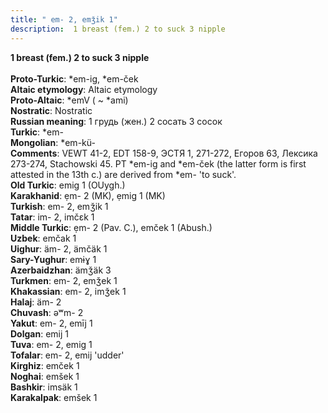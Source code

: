 ```yaml
---
title: " em- 2, emǯik 1"
description:  1 breast (fem.) 2 to suck 3 nipple
---
```

<strong> 1 breast (fem.) 2 to suck 3 nipple</strong><br><br>
<strong>Proto-Turkic</strong>:  *em-ig, *em-ček<br>
<strong>Altaic etymology</strong>:  Altaic etymology<br>
<strong> Proto-Altaic</strong>:  *emV ( ~ *ami)<br>
<strong>Nostratic</strong>:  Nostratic<br>
<strong>Russian meaning</strong>:  1 грудь (жен.) 2 сосать 3 сосок<br>
<strong>Turkic</strong>:  *em-<br>
<strong>Mongolian</strong>:  *em-kü-<br>
<strong>Comments</strong>:  VEWT 41-2, EDT 158-9, ЭСТЯ 1, 271-272, Егоров 63, Лексика 273-274, Stachowski 45. PT *em-ig and *em-ček (the latter form is first attested in the 13th c.) are derived from *em- 'to suck'.<br>
<strong>Old Turkic</strong>:  emig 1 (OUygh.)<br>
<strong>Karakhanid</strong>:  ẹm- 2 (MK), ẹmig 1 (MK)<br>
<strong>Turkish</strong>:  em- 2, emǯik 1<br>
<strong>Tatar</strong>:  im- 2, imčɛk 1<br>
<strong>Middle Turkic</strong>:  ẹm- 2 (Pav. C.), emček 1 (Abush.)<br>
<strong>Uzbek</strong>:  emčak 1<br>
<strong>Uighur</strong>:  äm- 2, ämčäk 1<br>
<strong>Sary-Yughur</strong>:  emɨɣ 1<br>
<strong>Azerbaidzhan</strong>:  ämǯäk 3<br>
<strong>Turkmen</strong>:  em- 2, emǯek 1<br>
<strong>Khakassian</strong>:  em- 2, imǯek 1<br>
<strong>Halaj</strong>:  äm- 2<br>
<strong>Chuvash</strong>:  ǝʷm- 2<br>
<strong>Yakut</strong>:  em- 2, emīj 1<br>
<strong>Dolgan</strong>:  emij 1<br>
<strong>Tuva</strong>:  em- 2, emig 1<br>
<strong>Tofalar</strong>:  em- 2, emij 'udder'<br>
<strong>Kirghiz</strong>:  emček 1<br>
<strong>Noghai</strong>:  emšek 1<br>
<strong>Bashkir</strong>:  imsäk 1<br>
<strong>Karakalpak</strong>:  emšek 1<br>


